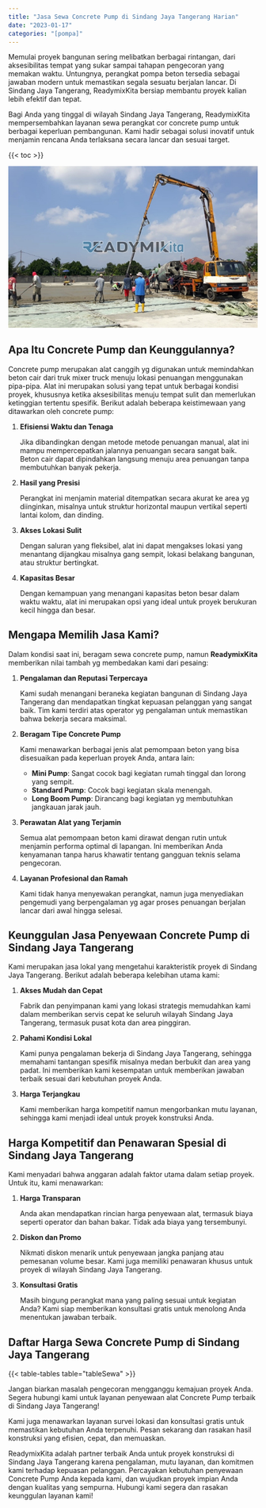 ```yaml
---
title: "Jasa Sewa Concrete Pump di Sindang Jaya Tangerang Harian"
date: "2023-01-17"
categories: "[pompa]"
---
```


Memulai proyek bangunan sering melibatkan berbagai rintangan, dari aksesibilitas tempat yang sukar sampai tahapan pengecoran yang memakan waktu. Untungnya, perangkat pompa beton tersedia sebagai jawaban modern untuk memastikan segala sesuatu berjalan lancar. Di Sindang Jaya Tangerang, ReadymixKita bersiap membantu proyek kalian lebih efektif dan tepat.

Bagi Anda yang tinggal di wilayah Sindang Jaya Tangerang, ReadymixKita mempersembahkan layanan sewa perangkat cor concrete pump untuk berbagai keperluan pembangunan. Kami hadir sebagai solusi inovatif untuk menjamin rencana Anda terlaksana secara lancar dan sesuai target.

{{< toc >}}

![Jasa Sewa Concrete Pump di Sindang Jaya Tangerang Harian](/images/pompa/sewa-pompa-12.jpg)

## Apa Itu Concrete Pump dan Keunggulannya?

Concrete pump merupakan alat canggih yg digunakan untuk memindahkan beton cair dari truk mixer truck menuju lokasi penuangan menggunakan pipa-pipa. Alat ini merupakan solusi yang tepat untuk berbagai kondisi proyek, khususnya ketika aksesibilitas menuju tempat sulit dan memerlukan ketinggian tertentu spesifik. Berikut adalah beberapa keistimewaan yang ditawarkan oleh concrete pump:

1. **Efisiensi Waktu dan Tenaga**

   Jika dibandingkan dengan metode metode penuangan manual, alat ini mampu mempercepatkan jalannya penuangan secara sangat baik. Beton cair dapat dipindahkan langsung menuju area penuangan tanpa membutuhkan banyak pekerja.

2. **Hasil yang Presisi**

   Perangkat ini menjamin material ditempatkan secara akurat ke area yg diinginkan, misalnya untuk struktur horizontal maupun vertikal seperti lantai kolom, dan dinding.

3. **Akses Lokasi Sulit**

   Dengan saluran yang fleksibel, alat ini dapat mengakses lokasi yang menantang dijangkau misalnya gang sempit, lokasi belakang bangunan, atau struktur bertingkat.

4. **Kapasitas Besar**

   Dengan kemampuan yang menangani kapasitas beton besar dalam waktu waktu, alat ini merupakan opsi yang ideal untuk proyek berukuran kecil hingga dan besar.

## Mengapa Memilih Jasa Kami?

Dalam kondisi saat ini, beragam sewa concrete pump, namun **ReadymixKita** memberikan nilai tambah yg membedakan kami dari pesaing:

1. **Pengalaman dan Reputasi Terpercaya**

   Kami sudah menangani beraneka kegiatan bangunan di Sindang Jaya Tangerang dan mendapatkan tingkat kepuasan pelanggan yang sangat baik. Tim kami terdiri atas operator yg pengalaman untuk memastikan bahwa bekerja secara maksimal.

2. **Beragam Tipe Concrete Pump**

   Kami menawarkan berbagai jenis alat pemompaan beton yang bisa disesuaikan pada keperluan proyek Anda, antara lain:
   - **Mini Pump**: Sangat cocok bagi kegiatan rumah tinggal dan lorong yang sempit.
   - **Standard Pump**: Cocok bagi kegiatan skala menengah.
   - **Long Boom Pump**: Dirancang bagi kegiatan yg membutuhkan jangkauan jarak jauh.

3. **Perawatan Alat yang Terjamin**

   Semua alat pemompaan beton kami dirawat dengan rutin untuk menjamin performa optimal di lapangan. Ini memberikan Anda kenyamanan tanpa harus khawatir tentang gangguan teknis selama pengecoran.

4. **Layanan Profesional dan Ramah**

   Kami tidak hanya menyewakan perangkat, namun juga menyediakan pengemudi yang berpengalaman yg agar proses penuangan berjalan lancar dari awal hingga selesai.

## Keunggulan Jasa Penyewaan Concrete Pump di Sindang Jaya Tangerang

Kami merupakan jasa lokal yang mengetahui karakteristik proyek di Sindang Jaya Tangerang. Berikut adalah beberapa kelebihan utama kami:

1. **Akses Mudah dan Cepat**

   Fabrik dan penyimpanan kami yang lokasi strategis memudahkan kami dalam memberikan servis cepat ke seluruh wilayah Sindang Jaya Tangerang, termasuk pusat kota dan area pinggiran.

2. **Pahami Kondisi Lokal**

   Kami punya pengalaman bekerja di Sindang Jaya Tangerang, sehingga memahami tantangan spesifik misalnya medan berbukit dan area yang padat. Ini memberikan kami kesempatan untuk memberikan jawaban terbaik sesuai dari kebutuhan proyek Anda.

3. **Harga Terjangkau**

   Kami memberikan harga kompetitif namun mengorbankan mutu layanan, sehingga kami menjadi ideal untuk proyek konstruksi Anda.

## Harga Kompetitif dan Penawaran Spesial di Sindang Jaya Tangerang

Kami menyadari bahwa anggaran adalah faktor utama dalam setiap proyek. Untuk itu, kami menawarkan:

1. **Harga Transparan**

   Anda akan mendapatkan rincian harga penyewaan alat, termasuk biaya seperti operator dan bahan bakar. Tidak ada biaya yang tersembunyi.

2. **Diskon dan Promo**

   Nikmati diskon menarik untuk penyewaan jangka panjang atau pemesanan volume besar. Kami juga memiliki penawaran khusus untuk proyek di wilayah Sindang Jaya Tangerang.

3. **Konsultasi Gratis**

   Masih bingung perangkat mana yang paling sesuai untuk kegiatan Anda? Kami siap memberikan konsultasi gratis untuk menolong Anda menentukan jawaban terbaik.

## Daftar Harga Sewa Concrete Pump di Sindang Jaya Tangerang

{{< table-tables table="tableSewa" >}}

Jangan biarkan masalah pengecoran mengganggu kemajuan proyek Anda. Segera hubungi kami untuk layanan penyewaan alat Concrete Pump terbaik di Sindang Jaya Tangerang!

Kami juga menawarkan layanan survei lokasi dan konsultasi gratis untuk memastikan kebutuhan Anda terpenuhi. Pesan sekarang dan rasakan hasil konstruksi yang efisien, cepat, dan memuaskan.

ReadymixKita adalah partner terbaik Anda untuk proyek konstruksi di Sindang Jaya Tangerang karena pengalaman, mutu layanan, dan komitmen kami terhadap kepuasan pelanggan. Percayakan kebutuhan penyewaan Concrete Pump Anda kepada kami, dan wujudkan proyek impian Anda dengan kualitas yang sempurna. Hubungi kami segera dan rasakan keunggulan layanan kami!